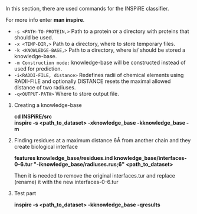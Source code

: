 In this section, there are used commands for the INSPiRE classifier.


For more info enter **man inspire**.

- `-s <PATH-TO-PROTEIN,>`  Path  to  a  protein  or  a  directory  with  proteins  that  should  be used.
- `-x <TEMP-DIR,>`  Path to a directory, where to store temporary files.
- `-k <KNOWLEDGE-BASE,>` Path to a directory, where is/ should be stored a knowledge-base.
- `-m Construction mode:` knowledge-base will be constructed instead of used for prediction.
- `-i<RADDI-FILE, distance>` Redefines  radii  of  chemical  elements  using  RADII-FILE  and optionally DISTANCE resets the maximal
                          allowed distance of two radiuses.
- `-q<OUTPUT-PATH>` Where  to  store  output file.
 

1. Creating a knowledge-base
   
   **cd INSPiRE/src** <br>
   **inspire -s <path_to_dataset> -xknowledge_base -kknowledge_base -m**
   
2. Finding residues at a maximum distance 6Å from another chain and they create biological interface

   **features knowledge_base/residues.ind knowledge_base/interfaces-0-6.tur "-iknowledge_base/radiuses.rus;6" <path_to_dataset>**
   
   Then it is needed to remove the original interfaces.tur and replace (rename) it with the new interfaces-0-6.tur
   
3. Test part 
  
    **inspire -s <path_to_dataset> -kknowledge_base -qresults**
